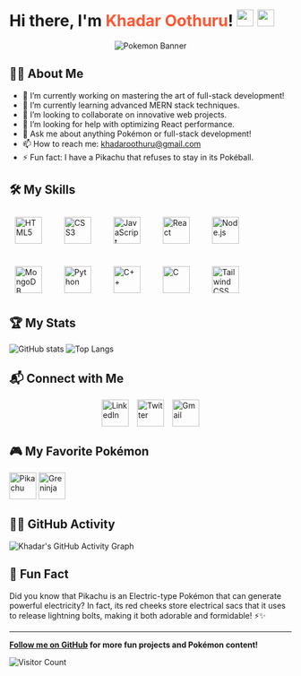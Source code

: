 # Hi there, I'm <span id="name" style="color: #ff5733;">Khadar Oothuru</span>! <img src="https://img.icons8.com/color/48/000000/pikachu-pokemon.png" width="30" height="30" /> <img src="https://img.icons8.com/color/48/000000/greninja.png" width="30" height="30" />

<div align="center">
    <img src="https://i.pinimg.com/originals/84/73/30/8473305740daf36cbbb6b2bba9257b83.gif" alt="Pokemon Banner"/>
</div>

## 🧑‍💻 About Me

- 🔭 I’m currently working on mastering the art of full-stack development!
- 🌱 I’m currently learning advanced MERN stack techniques.
- 👯 I’m looking to collaborate on innovative web projects.
- 🤔 I’m looking for help with optimizing React performance.
- 💬 Ask me about anything Pokémon or full-stack development!
- 📫 How to reach me: [khadaroothuru@gmail.com](mailto:khadaroothuru@gmail.com)
- ⚡ Fun fact: I have a Pikachu that refuses to stay in its Pokéball.

## 🛠️ My Skills

<div style="display: flex; flex-wrap: wrap; gap: 20px;">
    <img src="https://img.icons8.com/ios/50/000000/html-5--v1.png" alt="HTML5" width="48" height="48" style="margin: 10px;">
    <img src="https://img.icons8.com/ios/50/000000/css3.png" alt="CSS3" width="48" height="48" style="margin: 10px;">
    <img src="https://img.icons8.com/ios/50/000000/javascript.png" alt="JavaScript" width="48" height="48" style="margin: 10px;">
    <img src="https://img.icons8.com/ios/50/000000/react-native.png" alt="React" width="48" height="48" style="margin: 10px;">
    <img src="https://img.icons8.com/ios/50/000000/nodejs.png" alt="Node.js" width="48" height="48" style="margin: 10px;">
    <img src="https://img.icons8.com/ios/50/000000/mongodb.png" alt="MongoDB" width="48" height="48" style="margin: 10px;">
    <img src="https://img.icons8.com/ios/50/000000/python.png" alt="Python" width="48" height="48" style="margin: 10px;">
    <img src="https://img.icons8.com/ios/50/000000/c-plus-plus-logo.png" alt="C++" width="48" height="48" style="margin: 10px;">
    <img src="https://img.icons8.com/ios/50/000000/c-programming.png" alt="C" width="48" height="48" style="margin: 10px;">
    <img src="https://img.icons8.com/ios/50/000000/tailwind-css.png" alt="Tailwind CSS" width="48" height="48" style="margin: 10px;">
</div>

## 🏆 My Stats

![GitHub stats](https://github-readme-stats.vercel.app/api?username=khadar-oothuru&show_icons=true&theme=synthwave)
![Top Langs](https://github-readme-stats.vercel.app/api/top-langs/?username=khadar-oothuru&layout=compact&theme=synthwave)

## 📬 Connect with Me

<div style="display: flex; gap: 15px; justify-content: center;">
    <a href="https://www.linkedin.com/in/khadar-oothuru-bb36882ab/"><img src="https://img.icons8.com/color/48/000000/linkedin.png" alt="LinkedIn" width="48" height="48"></a>
    <a href="https://twitter.com/KhadarOothru"><img src="https://img.icons8.com/color/48/000000/twitter--v1.png" alt="Twitter" width="48" height="48"></a>
    <a href="mailto:khadaroothuru@gmail.com"><img src="https://img.icons8.com/color/48/000000/gmail.png" alt="Gmail" width="48" height="48"></a>
</div>

## 🎮 My Favorite Pokémon

<img src="https://img.icons8.com/color/48/000000/pikachu-pokemon.png" alt="Pikachu" width="48" height="48"> 
<img src="https://img.icons8.com/color/48/000000/greninja.png" alt="Greninja" width="48" height="48">

## 🐱‍🏍 GitHub Activity

![Khadar's GitHub Activity Graph](https://activity-graph.herokuapp.com/graph?username=khadar-oothuru&theme=tokyo-night)

## 🥳 Fun Fact

Did you know that Pikachu is an Electric-type Pokémon that can generate powerful electricity? In fact, its red cheeks store electrical sacs that it uses to release lightning bolts, making it both adorable and formidable! ⚡✨

---

**[Follow me on GitHub](https://github.com/khadar-oothuru) for more fun projects and Pokémon content!**

![Visitor Count](https://visitor-badge.laobi.icu/badge?page_id=khadar-oothuru.khadar-oothuru)
